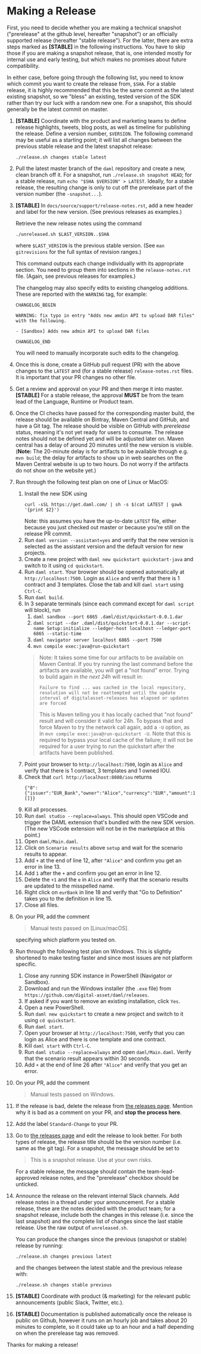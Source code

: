 # Making a Release

First, you need to decide whether you are making a technical snapshot
("prerelease" at the github level, hereafter "snapshot") or an officially
supported release (hereafter "stable release").  For the latter, there are
extra steps marked as **[STABLE]** in the following instructions. You have to
skip those if you are making a snapshot release, that is, one intended mostly
for internal use and early testing, but which makes no promises about future
compatibility.

In either case, before going through the following list, you need to know which
commit you want to create the release from, `$SHA`. For a stable release, it is
highly recommended that this be the same commit as the latest existing
snapshot, so we "bless" an existing, tested version of the SDK rather than try
our luck with a random new one. For a snapshot, this should generally be the
latest commit on master.

1. **[STABLE]** Coordinate with the product and marketing teams to define
   release highlights, tweets, blog posts, as well as timeline for publishing
   the release. Define a version number, `$VERSION`. The following command may
   be useful as a starting point; it will list all changes between the previous
   stable release and the latest snapshot release:

   ```
   ./release.sh changes stable latest
   ```

1. Pull the latest master branch of the `daml` repository and create a new,
   clean branch off it. For a snapshot, run `./release.sh snapshot HEAD`; for
   a stable release, run `echo "$SHA $VERSION" > LATEST`. Ideally, for a stable
   release, the resulting change is only to cut off the prerelease part of the
   version number (the `-snapshot...`).

1. **[STABLE]** In `docs/source/support/release-notes.rst`, add a new header
   and label for the new version. (See previous releases as examples.)

   Retrieve the new release notes using the command

      `./unreleased.sh $LAST_VERSION..$SHA`

   where `$LAST_VERSION` is the previous stable version. (See `man
   gitrevisions` for the full syntax of revision ranges.)

   This command outputs each change individually with its appropriate section.
   You need to group them into sections in the `release-notes.rst` file.
   (Again, see previous releases for examples.)

   The changelog may also specify edits to existing changelog additions.
   These are reported with the `WARNING` tag, for example:

       CHANGELOG_BEGIN

       WARNING: fix typo in entry "Adds new amdin API to upload DAR files" with the following.

       - [Sandbox] Adds new admin API to upload DAR files

       CHANGELOG_END

   You will need to manually incorporate such edits to the changelog.

1. Once this is done, create a GitHub pull request (PR) with the above changes
   to the `LATEST` and (for a stable release) `release-notes.rst` files.
   It is important that your PR changes no other file.

1. Get a review and approval on your PR and then merge it into master.
   **[STABLE]** For a stable release, the approval **MUST** be from the team
   lead of the Language, Runtime or Product team.

1. Once the CI checks have passed for the corresponding master build, the release
   should be available on Bintray, Maven Central and GitHub, and have a Git tag.
   The release should be visible on GitHub with _prerelease_ status, meaning it's
   not yet ready for users to consume. The release notes should not be defined yet
   and will be adjusted later on. Maven central has a delay of around 20 minutes
   until the new version is visible. (**Note:** The 20-minute delay is for
   artifacts to be available through e.g. `mvn build`; the delay for artifacts to
   show up in web searches on the Maven Central website is up to two hours. Do not
   worry if the artifacts do not show on the website yet.)

1. Run through the following test plan on one of Linux or MacOS:

   1. Install the new SDK using
      ```
      curl -sSL https://get.daml.com/ | sh -s $(cat LATEST | gawk '{print $2}')
      ```
      Note: this assumes you have the up-to-date `LATEST` file, either because
      you just checked out master or because you're still on the release PR
      commit.
   1. Run `daml version --assistant=yes` and verify that the new version is
      selected as the assistant version and the default version for new projects.
   1. Create a new project with `daml new quickstart quickstart-java`
      and switch to it using `cd quickstart`.
   1. Run `daml start`. Your browser should be opened automatically at
      `http://localhost:7500`. Login as `Alice` and verify that there is
      1 contract and 3 templates. Close the tab and kill `daml start` using `Ctrl-C`.
   1. Run `daml build`.
   1. In 3 separate terminals (since each command except for `daml script` will block), run
      1. `daml sandbox --port 6865 .daml/dist/quickstart-0.0.1.dar`
      1. `daml script --dar .daml/dist/quickstart-0.0.1.dar --script-name Setup:initialize --ledger-host localhost --ledger-port 6865 --static-time`
      1. `daml navigator server localhost 6865 --port 7500`
      1. `mvn compile exec:java@run-quickstart`
      > Note: It takes some time for our artifacts to be available on Maven Central. If you try running the last command before the artifacts are available, you will get a "not found" error. Trying to build again _in the next 24h_ will result in:
      > ```
      > Failure to find ... was cached in the local repository, resolution will not be reattempted until the update interval of digitalasset-releases has elapsed or updates are forced
      > ```
      > This is Maven telling you it has locally cached that "not found" result and will consider it valid for 24h. To bypass that and force Maven to try the network call again, add a `-U` option, as in `mvn compile exec:java@run-quickstart -U`. Note that this is required to bypass your local cache of the failure; it will not be required for a user trying to run the quickstart after the artifacts have been published.
   1. Point your browser to `http://localhost:7500`,
      login as `Alice` and verify that there is 1 contract, 3 templates and 1 owned IOU.
   1. Check that `curl http://localhost:8080/iou` returns
      ```
      {"0":{"issuer":"EUR_Bank","owner":"Alice","currency":"EUR","amount":100.0000000000,"observers":[]}}
      ```
   1. Kill all processes.
   1. Run `daml studio --replace=always`.
      This should open VSCode and trigger the DAML extension that's bundled with the new SDK version.
      (The new VSCode extension will not be in the marketplace at this point.)
   1. Open `daml/Main.daml`.
   1. Click on `Scenario results` above `setup` and wait for the scenario results
      to appear.
   1. Add `+` at the end of line 12, after `"Alice"` and confirm you get an
      error in line 13.
   1. Add `1` after the `+` and confirm you get an error in line 12.
   1. Delete the `+1` and the `e` in `Alice` and verify that the scenario results
      are updated to the misspelled name.
   1. Right click on `eurBank` in line 18 and verify that "Go to Definition"
      takes you to the definition in line 15.
   1. Close all files.

1. On your PR, add the comment

   > Manual tests passed on [Linux/macOS].

   specifying which platform you tested on.

1. Run through the following test plan on Windows.
   This is slightly shortened to make testing faster and
   since most issues are not platform specific.

   1. Close any running SDK instance in PowerShell (Navigator or Sandbox).
   1. Download and run the Windows installer (the `.exe` file) from
      `https://github.com/digital-asset/daml/releases`.
   1. If asked if you want to remove an existing installation, click `Yes`.
   1. Open a new PowerShell.
   1. Run `daml new quickstart` to create a new project
      and switch to it using `cd quickstart`.
   1. Run `daml start`.
   1. Open your browser at `http://localhost:7500`, verify that you
      can login as Alice and there is one template and one contract.
   1. Kill `daml start` with `Ctrl-C`.
   1. Run `daml studio --replace=always` and open `daml/Main.daml`.
      Verify that the scenario result appears within 30 seconds.
   1. Add `+` at the end of line 26 after `"Alice"` and verify that you get an error.

1. On your PR, add the comment

   > Manual tests passed on Windows.

1. If the release is bad, delete the release from [the releases
   page](https://github.com/digital-asset/daml/releases). Mention why it is bad
   as a comment on your PR, and **stop the process here**.

1. Add the label `Standard-Change` to your PR.

1. Go to [the releases page](https://github.com/digital-asset/daml/releases)
   and edit the release to look better. For both types of release, the release
   title should be the version number (i.e. same as the git tag). For a
   snapshot, the message should be set to

   > This is a snapshot release. Use at your own risks.

   For a stable release, the message should contain the team-lead-approved
   release notes, and the "prerelease" checkbox should be unticked.

1. Announce the release on the relevant internal Slack channels. Add release
   notes in a thread under your announcement. For a stable release, these are
   the notes decided with the product team; for a snapshot release, include
   both the changes in this release (i.e. since the last snapshot) and the
   complete list of changes since the last stable release. Use the raw output
   of `unreleased.sh`.

   You can produce the changes since the previous (snapshot or stable) release
   by running:
   ```
   ./release.sh changes previous latest
   ```
   and the changes between the latest stable and the previous release with:
   ```
   ./release.sh changes stable previous
   ```

1. **[STABLE]** Coordinate with product (& marketing) for the relevant public
   announcements (public Slack, Twitter, etc.).

1. **[STABLE]** Documentation is published automatically once the release is
   public on Github, however it runs on an hourly job and takes about 20
   minutes to complete, so it could take up to an hour and a half depending on
   when the prerelease tag was removed.

Thanks for making a release!

